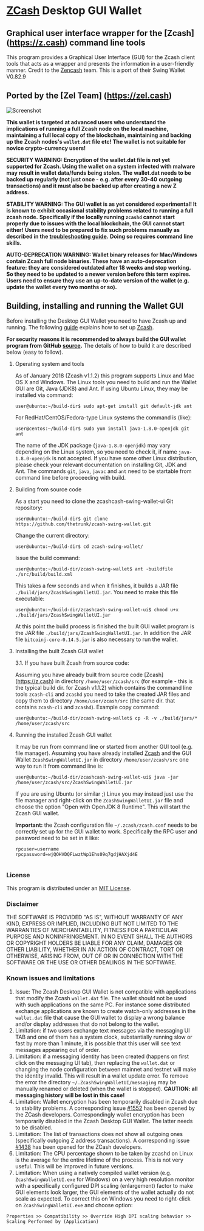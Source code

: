 # [ZCash](https://z.cash) Desktop GUI Wallet

## Graphical user interface wrapper for the [Zcash] (https://z.cash) command line tools

This program provides a Graphical User Interface (GUI) for the Zcash client tools that acts as a wrapper and 
presents the information in a user-friendly manner. Credit to the [Zencash](https://zencash.com/) team. This is a port of their Swing Wallet V0.82.9

## Ported by the [Zel Team] (https://zel.cash)

![Screenshot](https://github.com/TheTrunk/zcash-swing-wallet/raw/master/docs/ZcashWallet.png "Main Window")

**This wallet is targeted at advanced users who understand the implications of running a full Zcash node on**
**the local machine, maintaining a full local copy of the blockchain, maintaining and backing up the**
**Zcash nodes's `wallet.dat` file etc! The wallet is not suitable for novice crypto-currency users!**

**SECURITY WARNING: Encryption of the wallet.dat file is not yet supported for Zcash. Using the wallet** 
**on a system infected with malware may result in wallet data/funds being stolen. The**
**wallet.dat needs to be backed up regularly (not just once - e.g. after every 30-40**
**outgoing transactions) and it must also be backed up after creating a new Z address.**

**STABILITY WARNING: The GUI wallet is as yet considered experimental! It is known to exhibit occasional stability problems related to running a full zcash node.**
**Specifically if the locally running `zcashd` cannot start properly due to issues with the local blockchain, the GUI cannot start either!**
**Users need to be prepared to fix such problems manually as described in the [troubleshooting guide](docs/TroubleshootingGuide.md).**
**Doing so requires command line skills.**

**AUTO-DEPRECATION WARNING: Wallet binary releases for Mac/Windows contain Zcash full node binaries. These have an auto-deprecation feature:**
**they are considered outdated after 18 weeks and stop working. So they need to be updated to a newer version before this term expires.**
**Users need to ensure they use an up-to-date version of the wallet (e.g. update the wallet every two months or so).**

## Building, installing and running the Wallet GUI

Before installing the Desktop GUI Wallet you need to have Zcash up and running. The following 
[guide](https://github.com/zcash/zcash/blob/master/README.md) 
explains how to set up [Zcash](https://z.cash). 

**For security reasons it is recommended to always build the GUI wallet program from GitHub**
**[source](https://github.com/TheTrunk/zcash-swing-wallet/archive/master.zip).**
The details of how to build it are described below (easy to follow). 


1. Operating system and tools

   As of January 2018 (Zcash v1.1.2) this program supports Linux and Mac OS X and Windows.
   The Linux tools you need to build and run the Wallet GUI are Git, Java (JDK8) and
   Ant. If using Ubuntu Linux, they may be installed via command: 
   ```
   user@ubuntu:~/build-dir$ sudo apt-get install git default-jdk ant
   ``` 
   For RedHat/CentOS/Fedora-type Linux systems the command is (like):
   ```
   user@centos:~/build-dir$ sudo yum install java-1.8.0-openjdk git ant 
   ```
   The name of the JDK package (`java-1.8.0-openjdk`) may vary depending on the Linux system, so you need to
   check it, if name `java-1.8.0-openjdk` is not accepted.
   If you have some other Linux distribution, please check your relevant documentation on installing Git, 
   JDK and Ant. The commands `git`, `java`, `javac` and `ant` need to be startable from command line 
   before proceeding with build.

2. Building from source code

   As a start you need to clone the zcashcash-swing-wallet-ui Git repository:
   ```
   user@ubuntu:~/build-dir$ git clone https://github.com/thetrunk/zcash-swing-wallet.git
   ```
   Change the current directory:
   ```
   user@ubuntu:~/build-dir$ cd zcash-swing-wallet/
   ```
   Issue the build command:
   ```
   user@ubuntu:~/build-dir/zcash-swing-wallet$ ant -buildfile ./src/build/build.xml
   ```
   This takes a few seconds and when it finishes, it builds a JAR file `./build/jars/ZcashSwingWalletUI.jar`. 
   You need to make this file executable:
   ```
   user@ubuntu:~/build-dir/zcashcash-swing-wallet-ui$ chmod u+x ./build/jars/ZcashSwingWalletUI.jar
   ```
   At this point the build process is finished the built GUI wallet program is the JAR 
   file `./build/jars/ZcashSwingWalletUI.jar`. In addition the JAR file 
   `bitcoinj-core-0.14.5.jar` is also necessary to run the wallet. 

3. Installing the built Zcash GUI wallet

   3.1. If you have built Zcash from source code:

     Assuming you have already built from source code [Zcash] (https://z.cash) in directory `/home/user/zcash/src` (for example - this is the typical build dir. for Zcash v1.1.2) which contains the command line tools `zcash-cli` and `zcashd` you need to take the created JAR files and copy them to directory `/home/user/zcash/src` (the same dir. that contains `zcash-cli` and `zcashd`). Example copy command:
      ```
      user@ubuntu:~/build-dir/zcash-swing-wallet$ cp -R -v ./build/jars/* /home/user/zcash/src    
      ```

4. Running the installed Zcash GUI wallet

   It may be run from command line or started from another GUI tool (e.g. file manager). 
   Assuming you have already installed [Zcash](https://z.cash) and the GUI Wallet `ZcashSwingWalletUI.jar` in 
   directory `/home/user/zcash/src` one way to run it from command line is:
   ```
   user@ubuntu:~/build-dir/zcashcash-swing-wallet-ui$ java -jar /home/user/zcash/src/ZcashSwingWalletUI.jar
   ```
   If you are using Ubuntu (or similar ;) Linux you may instead just use the file manager and 
   right-click on the `ZcashSwingWalletUI.jar` file and choose the option "Open with OpenJDK 8 Runtime". 
   This will start the Zcash GUI wallet.
   
   **Important:** the Zcash configuration file `~/.zcash/zcash.conf` needs to be correctly set up for the GUI
   wallet to work. Specifically the RPC user and password need to be set in it like:
   ```
   rpcuser=username
   rpcpassword=wjQOHVDQFLwztWp1Ehs09q7gdjHAXjd4E
    
   ``` 


### License
This program is distributed under an [MIT License](https://github.com/ZencashOfficial/zencash-swing-wallet-ui/raw/master/LICENSE).

### Disclaimer

THE SOFTWARE IS PROVIDED "AS IS", WITHOUT WARRANTY OF ANY KIND, EXPRESS OR
IMPLIED, INCLUDING BUT NOT LIMITED TO THE WARRANTIES OF MERCHANTABILITY,
FITNESS FOR A PARTICULAR PURPOSE AND NONINFRINGEMENT. IN NO EVENT SHALL THE
AUTHORS OR COPYRIGHT HOLDERS BE LIABLE FOR ANY CLAIM, DAMAGES OR OTHER
LIABILITY, WHETHER IN AN ACTION OF CONTRACT, TORT OR OTHERWISE, ARISING FROM,
OUT OF OR IN CONNECTION WITH THE SOFTWARE OR THE USE OR OTHER DEALINGS IN THE
SOFTWARE.

### Known issues and limitations

1. Issue: The Zcash Desktop GUI Wallet is not compatible with applications that modify the Zcash `wallet.dat` file. The wallet should not be used
with such applications on the same PC. For instance some distributed exchange applications are known to create watch-only addresses in the
`wallet.dat` file that cause the GUI wallet to display a wrong balance and/or display addresses that do not belong to the wallet. 
1. Limitation: if two users exchange text messages via the messaging UI TAB and one of them has a system clock, substantially running slow or fast by more than 1 minute, it is possible that this user will see text messages appearing out of order. 
1. Limitation: if a messaging identity has been created (happens on first click on the messaging UI tab), then replacing the `wallet.dat` or changing the node configuration between mainnet and testnet will make the identity invalid. This will result in a wallet update error. To remove the error the directory `~/.ZcashSwingWalletUI/messaging` may be manually renamed or deleted (when the wallet is stopped). **CAUTION: all messaging history will be lost in this case!**
1. Limitation: Wallet encryption has been temporarily disabled in Zcash due to stability problems. A corresponding issue 
[#1552](https://github.com/zcash/zcash/issues/1552) has been opened by the ZCash developers. Correspondingly
wallet encryption has been temporarily disabled in the Zcash Desktop GUI Wallet.
The latter needs to be disabled. 
1. Limitation: The list of transactions does not show all outgoing ones (specifically outgoing Z address 
transactions). A corresponding issue [#1438](https://github.com/zcash/zcash/issues/1438) has been opened 
for the ZCash developers. 
1. Limitation: The CPU percentage shown to be taken by zcashd on Linux is the average for the entire lifetime 
of the process. This is not very useful. This will be improved in future versions.
1. Limitation: When using a natively compiled wallet version (e.g. `ZcashSwingWalletUI.exe` for Windows) on a 
very high resolution monitor with a specifically configured DPI scaling (enlargement) factor to make GUI 
elements look larger, the GUI elements of the wallet actually do not scale as expected. To correct this on
Windows you need to right-click on `ZcashSwingWalletUI.exe` and choose option:
```
Properties >> Compatibility >> Override High DPI scaling behavior >> Scaling Performed by (Application)
```
